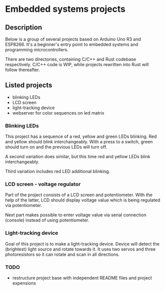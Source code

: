 # Embedded systems projects

## Description

Below is a group of several projects based on Arduino Uno R3 and ESP8266.
It's a beginner's entry point to embedded systems and programming microcontrollers.

There are two directories, containing C/C++ and Rust codebase respectively.
C/C++ code is WIP, while projects rewritten into Rust will follow thereafter.

## Listed projects

- blinking LEDs
- LCD screen
- light-tracking device
- webserver for color sequences on led matrix

### Blinking LEDs

This project has a sequence of a red, yellow and green LEDs blinking. Red and
yellow should blink interchangeably. With a press to a switch, green should turn
on and the previous LEDs will turn off.

A second variation does similar, but this time red and yellow LEDs blink
interchangeably.

Third variation includes red LED additional blinking.

### LCD screen - voltage regulator

Part of the project consists of a LCD screen and potentiometer. With the
help of the latter, LCD should display voltage value which is being regulated
via potentiometer.

Next part makes possible to enter voltage value via serial connection (console)
instead of using potentiometer.

### Light-tracking device

Goal of this project is to make a light-tracking device. Device will detect the
(brightest) light source and rotate towards it. It uses two servos and three
photoresistors so it can rotate and scan in all directions.

### TODO

- restructure project base with independent README files and project expensions
